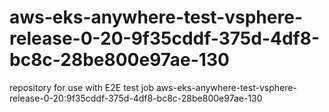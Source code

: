 # aws-eks-anywhere-test-vsphere-release-0-20-9f35cddf-375d-4df8-bc8c-28be800e97ae-130
repository for use with E2E test job aws-eks-anywhere-test-vsphere-release-0-20:9f35cddf-375d-4df8-bc8c-28be800e97ae-130
